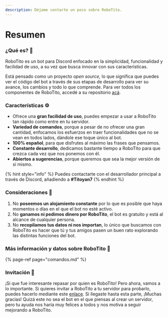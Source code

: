 ```yaml
---
description: Déjame contarte un poco sobre RoboTito.
---
```


# Resumen

### ¿Qué es? 🤔 

RoboTito es un bot para Discord enfocado en la simplicidad, funcionalidad y facilidad de uso, a su vez que busca innovar con sus características.  
  
Está pensado como un proyecto _open source,_ lo que significa que puedes ver el código del bot a través de sus etapas de desarrollo para ver su avance, los cambios y todo lo que comprende. Para ver todos los componentes de RoboTito, accedé a su repositorio [acá](https://github.com/Ti7oyan/RoboTito).

### Características ⚙ 

* Ofrece una **gran facilidad de uso**, puedes empezar a usar a RoboTito tan rápido como entre en tu servidor.
* **Variedad de comandos**, porque a pesar de no ofrecer una gran cantidad, enfocamos los esfuerzos en traer funcionalidades que no se vean en todos lados, dándole ese toque único al bot.
* **100% español**, para que disfrutes al máximo las frases que pensamos.
* **Constante desarrollo**, dedicamos bastante tiempo a RoboTito para que crezca cada vez que nos ponemos con él.
* **Abiertos a sugerencias**, porque queremos que sea la mejor versión de sí mismo.

{% hint style="info" %}
Puedes contactarte con el desarrollador principal a través de Discord, añadiendo a **\#Titoyan7**
{% endhint %}

### Consideraciones 📌 

1. No **poseemos un alojamiento constante** por lo que es posible que haya momentos o días en el que el bot no esté activo.
2. No **ganamos ni pedimos dinero por RoboTito**, el bot es gratuito y está al alcance de cualquier persona.
3. No **recopilamos tus datos ni nos importan**, lo único que buscamos con RoboTito es hacer que tú y tus amigos pasen un buen rato explorando las distintas funciones del bot.

### Más información y datos sobre RoboTito 📖 

{% page-ref page="comandos.md" %}



### Invitación 🤖 

¡Si que fue interesante repasar por quien es RoboTito! Pero ahora, vamos a lo importante. Si quieres invitar a RoboTito a tu servidor para probarlo, puedes hacerlo mediante este [enlace](https://discord.com/api/oauth2/authorize?client_id=820819824669491210&permissions=8&scope=bot). Si llegaste hasta esta parte, ¡Muchas gracias! Quizá este no sea el bot en el que piensas al crear un servidor, pero tu ayuda nos haría muy felices a todos y nos motiva a seguir mejorando a RoboTito.

